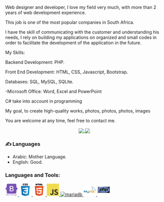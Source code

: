 
Web designer and developer, I love my field very much, with more than 2 years of web development experience.

This job is one of the most popular companies in South Africa.

I have the skill of communicating with the customer and understanding his needs, I rely on building my applications on organized and small codes in order to facilitate the development of the application in the future.

My Skills:

Backend Development: PHP.

Front End Development: HTML, CSS, Javascript, Bootstrap.

Databases: SQL, MySQL, SQLite.

-Microsoft Office: Word, Excel and PowerPoint

C# take into account in programming

My goal, to create high-quality works, photos, photos, photos, images

You are welcome at any time, feel free to contact me.
<!--
**maimouhareb/maimouhareb** is a ✨ _special_ ✨ repository because its `README.md` (this file) appears on your GitHub profile.

Here are some ideas to get you started:

- 🔭 I’m currently working on ...
- 🌱 I’m currently learning ...
- 👯 I’m looking to collaborate on ...
- 🤔 I’m looking for help with ...
- 💬 Ask me about ...
- 📫 How to reach me: ...
- 😄 Pronouns: ...
- ⚡ Fun fact: ...
-->

<p align="center">
  <a href="https://github.com/gamussa?tab=repositories">
    <img
      align="center"
      src="https://github-readme-stats.vercel.app/api/top-langs/?username=gamussa&layout=compact"
    />
  </a>
  <a href="https://github.com/gamussa?tab=repositories">
    <img
      align="center"
      height="165"
      src="https://github-readme-stats.vercel.app/api?username=gamussa&count_private=true&show_icons=true&custom_title=Github%20Status&hide=issues"
    />
  </a>
</p>

### ✍️ Languages
* Arabic: Mother Language.
* English: Good.





<h3 align="left">Languages and Tools:</h3>
<p align="left"> <a href="https://getbootstrap.com" target="_blank" rel="noreferrer"> <img src="https://raw.githubusercontent.com/devicons/devicon/master/icons/bootstrap/bootstrap-plain-wordmark.svg" alt="bootstrap" width="40" height="40"/> </a> <a href="https://www.w3schools.com/css/" target="_blank" rel="noreferrer"> <img src="https://raw.githubusercontent.com/devicons/devicon/master/icons/css3/css3-original-wordmark.svg" alt="css3" width="40" height="40"/> </a>  <a href="https://www.w3.org/html/" target="_blank" rel="noreferrer"> <img src="https://raw.githubusercontent.com/devicons/devicon/master/icons/html5/html5-original-wordmark.svg" alt="html5" width="40" height="40"/> </a> <a href="https://developer.mozilla.org/en-US/docs/Web/JavaScript" target="_blank" rel="noreferrer"> <img src="https://raw.githubusercontent.com/devicons/devicon/master/icons/javascript/javascript-original.svg" alt="javascript" width="40" height="40"/> </a>  <a href="https://mariadb.org/" target="_blank" rel="noreferrer"> <img src="https://www.vectorlogo.zone/logos/mariadb/mariadb-icon.svg" alt="mariadb" width="40" height="40"/> </a> <a href="https://www.mysql.com/" target="_blank" rel="noreferrer"> <img src="https://raw.githubusercontent.com/devicons/devicon/master/icons/mysql/mysql-original-wordmark.svg" alt="mysql" width="40" height="40"/> </a> <a href="https://www.php.net" target="_blank" rel="noreferrer"> <img src="https://raw.githubusercontent.com/devicons/devicon/master/icons/php/php-original.svg" alt="php" width="40" height="40"/> </a> </p>

